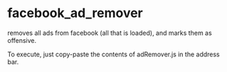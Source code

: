 facebook_ad_remover
===================

removes all ads from facebook (all that is loaded), and marks them as offensive.

To execute, just copy-paste the contents of adRemover.js in the address bar.

